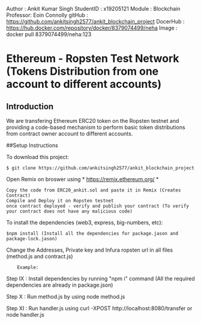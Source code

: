 Author : Ankit Kumar Singh
StudentID : x19205121
Module : Blockchain
Professor: Eoin Connolly
gitHub : https://github.com/ankitsingh2577/ankit_blockchain_project 
DocerHub : https://hub.docker.com/repository/docker/8379074499/neha 
Image : docker pull 8379074499/neha:123


# Ethereum - Ropsten Test Network (Tokens Distribution from one account to different accounts)


## Introduction

We are transfering Ethereum ERC20 token on the Ropsten testnet and providing a code-based mechanism to perform basic token distributions from contract owner account to different accounts. 

##Setup Instructions

To download this project:

    $ git clone https://github.com/ankitsingh2577/ankit_blockchain_project

Open Remix on broswer using * https://remix.ethereum.org/ *

    Copy the code from ERC20_ankit.sol and paste it in Remix (Creates Contract)
    Compile and Deploy it on Ropsten testnet
    once contract deployed - verify and publish your contract (To verify your contract does not have any malicious code)

To install the dependencies (web3, express, big-numbers, etc):

    $npm install (Install all the dependencies for package.jason and package-lock.jason)

Change the Addresses, Private key and Infura ropsten url in all files (method.js and contract.js)
        
        Example: 
    



Step IX : Install dependencies by running "npm i" command (All the required dependencies are already in package.json)

Step X : Run method.js by using node method.js

Step XI : Run handler.js using curl -XPOST http://localhost:8080/transfer or node handler.js
